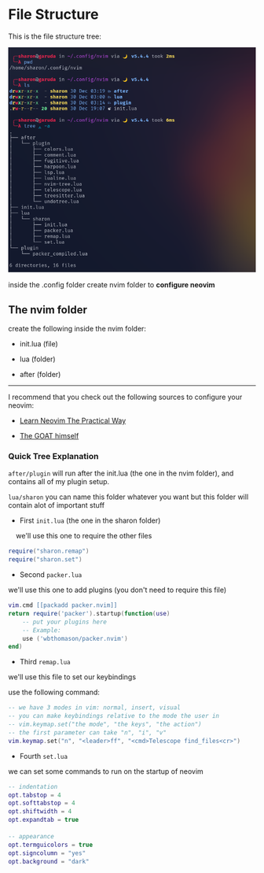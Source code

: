 # File Structure

This is the file structure tree:

![](./img/file_structure.png)

inside the .config folder create nvim folder to **configure neovim**




## The nvim folder

create the following inside the nvim folder:

- init.lua (file)

- lua (folder)

- after (folder)



---

I recommend that you check out the following sources to configure your neovim:

- [Learn Neovim The Practical Way](https://alpha2phi.medium.com/learn-neovim-the-practical-way-8818fcf4830f#545a)

- [The GOAT himself](https://www.youtube.com/watch?v=w7i4amO_zaE&t=347s)




### Quick Tree Explanation

`after/plugin` will run after the init.lua (the one in the nvim folder), and contains all of my plugin setup.

`lua/sharon` you can name this folder whatever you want but this folder will contain alot of important stuff

- First `init.lua` (the one in the sharon folder)

    we'll use this one to require the other files

```lua
require("sharon.remap")
require("sharon.set")
```

- Second `packer.lua` 

we'll use this one to add plugins (you don't need to require this file)

```lua
vim.cmd [[packadd packer.nvim]]
return require('packer').startup(function(use)
    -- put your plugins here
    -- Example:
    use ('wbthomason/packer.nvim')
end)
```

- Third `remap.lua`

we'll use this file to set our keybindings 

use the following command:

```lua
-- we have 3 modes in vim: normal, insert, visual
-- you can make keybindings relative to the mode the user in
-- vim.keymap.set("the mode", "the keys", "the action")
-- the first parameter can take "n", "i", "v"
vim.keymap.set("n", "<leader>ff", "<cmd>Telescope find_files<cr>")
```

- Fourth `set.lua`

we can set some commands to run on the startup of neovim

```lua
-- indentation
opt.tabstop = 4
opt.softtabstop = 4
opt.shiftwidth = 4
opt.expandtab = true

-- appearance
opt.termguicolors = true
opt.signcolumn = "yes"
opt.background = "dark"
```






























